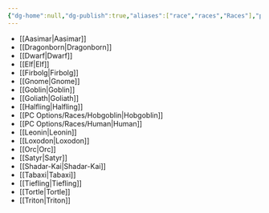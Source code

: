 ```yaml
---
{"dg-home":null,"dg-publish":true,"aliases":["race","races","Races"],"permalink":"/pc-options/race/","dgPassFrontmatter":true,"created":"2025-03-22T13:52:03.624+11:00","updated":"2025-03-27T17:05:11.346+11:00"}
---
```


- [[Aasimar\|Aasimar]]
- [[Dragonborn\|Dragonborn]]
- [[Dwarf\|Dwarf]]
- [[Elf\|Elf]]
- [[Firbolg\|Firbolg]]
- [[Gnome\|Gnome]]
- [[Goblin\|Goblin]]
- [[Goliath\|Goliath]]
- [[Halfling\|Halfling]]
- [[PC Options/Races/Hobgoblin\|Hobgoblin]]
- [[PC Options/Races/Human\|Human]]
- [[Leonin\|Leonin]]
- [[Loxodon\|Loxodon]]
- [[Orc\|Orc]]
- [[Satyr\|Satyr]]
- [[Shadar-Kai\|Shadar-Kai]]
- [[Tabaxi\|Tabaxi]]
- [[Tiefling\|Tiefling]]
- [[Tortle\|Tortle]]
- [[Triton\|Triton]]